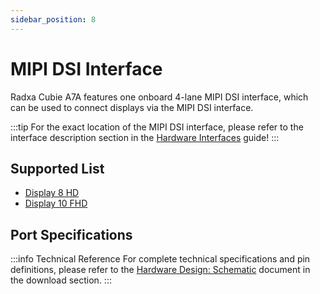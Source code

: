 ```yaml
---
sidebar_position: 8
---
```


# MIPI DSI Interface

Radxa Cubie A7A features one onboard 4-lane MIPI DSI interface, which can be used to connect displays via the MIPI DSI interface.

:::tip
For the exact location of the MIPI DSI interface, please refer to the interface description section in the [Hardware Interfaces](./hardware-info) guide!
:::

## Supported List

- [Display 8 HD](https://radxa.com/products/accessories/display-8hd)
- [Display 10 FHD](https://radxa.com/products/accessories/display-10fhd)

## Port Specifications

:::info Technical Reference
For complete technical specifications and pin definitions, please refer to the [Hardware Design: Schematic](../download) document in the download section.
:::
